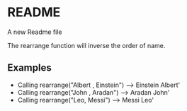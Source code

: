 README
=========
A new Readme file

The rearrange function will inverse the order of name.

## Examples

* Calling rearrange("Albert , Einstein") --> Einstein Albert'
* Calling rearrange("John , Aradan") --> Aradan John'
* Calling rearrange("Leo, Messi") --> Messi Leo'
